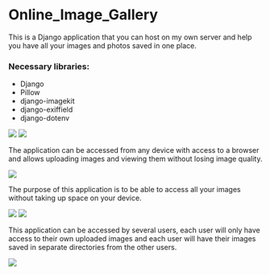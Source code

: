 # Online_Image_Gallery
This is a Django application that you can host on my own server and help you have all your images and photos saved in one place.

### Necessary libraries:

- Django
- Pillow
- django-imagekit
- django-exiffield
- django-dotenv

![](readme/1.png) ![](readme/2.png)

The application can be accessed from any device with access to a browser and allows uploading images and viewing them without losing image quality.

![](readme/3.png)

The purpose of this application is to be able to access all your images without taking up space on your device.

![](readme/5.png) ![](readme/6.png)

This application can be accessed by several users, each user will only have access to their own uploaded images and each user will have their images saved in separate directories from the other users.

![](readme/4.png)